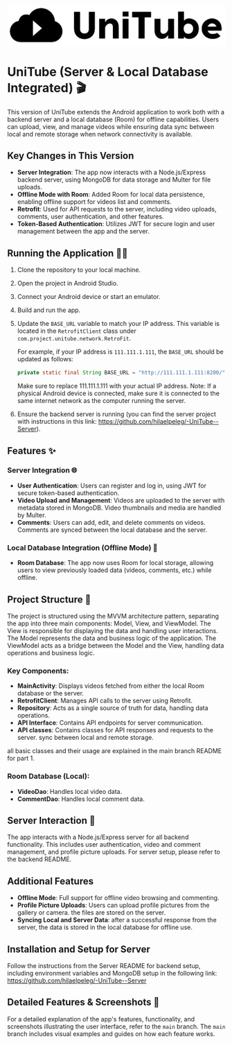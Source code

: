 ![unitube logo for README.png](app/src/main/assets/README_pictures/unitube%20logo%20for%20README.png)

# UniTube (Server & Local Database Integrated) 🎬

This version of UniTube extends the Android application to work both with a backend server and a local database (Room) for offline capabilities.
Users can upload, view, and manage videos while ensuring data sync between local and remote storage when network connectivity is available.

## Key Changes in This Version
- **Server Integration**: The app now interacts with a Node.js/Express backend server, using MongoDB for data storage and Multer for file uploads.
- **Offline Mode with Room**: Added Room for local data persistence, enabling offline support for videos list and comments.
- **Retrofit**: Used for API requests to the server, including video uploads, comments, user authentication, and other features.
- **Token-Based Authentication**: Utilizes JWT for secure login and user management between the app and the server.

## Running the Application 🏃‍♂️
1. Clone the repository to your local machine.
2. Open the project in Android Studio.
3. Connect your Android device or start an emulator.
4. Build and run the app.
5. Update the `BASE_URL` variable to match your IP address. This variable is located in the `RetrofitClient` class under `com.project.unitube.network.RetroFit`.

   For example, if your IP address is `111.111.1.111`, the `BASE_URL` should be updated as follows:
    ```java
    private static final String BASE_URL = "http://111.111.1.111:8200/";
    ```
   Make sure to replace 111.111.1.111 with your actual IP address.
   Note: If a physical Android device is connected, make sure it is connected to the same internet network as the computer running the server.
6. Ensure the backend server is running (you can find the server project with instructions in this link: https://github.com/hilaelpeleg/-UniTube--Server).
   

## Features ✨
### Server Integration 🌐
- **User Authentication**: Users can register and log in, using JWT for secure token-based authentication.
- **Video Upload and Management**: Videos are uploaded to the server with metadata stored in MongoDB. Video thumbnails and media are handled by Multer.
- **Comments**: Users can add, edit, and delete comments on videos. Comments are synced between the local database and the server.

### Local Database Integration (Offline Mode) 💾
- **Room Database**: The app now uses Room for local storage, allowing users to view previously loaded data (videos, comments, etc.) while offline.

## Project Structure 📂
The project is structured using the MVVM architecture pattern, separating the app into three main components: Model, View, and ViewModel.
The View is responsible for displaying the data and handling user interactions.
The Model represents the data and business logic of the application.
The ViewModel acts as a bridge between the Model and the View, handling data operations and business logic.


### Key Components:
- **MainActivity**: Displays videos fetched from either the local Room database or the server.
- **RetrofitClient**: Manages API calls to the server using Retrofit.
- **Repository**: Acts as a single source of truth for data, handling data operations.
- **API Interface**: Contains API endpoints for server communication.
- **API classes**: Contains classes for API responses and requests to the server. sync between local and remote storage.

all basic classes and their usage are explained in the main branch README for part 1.

### Room Database (Local):
- **VideoDao**: Handles local video data.
- **CommentDao**: Handles local comment data.

## Server Interaction 📡
The app interacts with a Node.js/Express server for all backend functionality. This includes user authentication, video and comment management, and profile picture uploads.
For server setup, please refer to the backend README.

## Additional Features
- **Offline Mode**: Full support for offline video browsing and commenting.
- **Profile Picture Uploads**: Users can upload profile pictures from the gallery or camera. the files are stored on the server.
- **Syncing Local and Server Data**: after a successful response from the server, the data is stored in the local database for offline use.

## Installation and Setup for Server
Follow the instructions from the Server README for backend setup, including environment variables and MongoDB setup in the following link: https://github.com/hilaelpeleg/-UniTube--Server

## Detailed Features & Screenshots 📱
For a detailed explanation of the app's features, functionality, and screenshots illustrating the user interface, refer to the `main` branch.
The `main` branch includes visual examples and guides on how each feature works.




